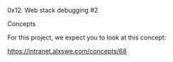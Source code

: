 0x12. Web stack debugging #2

Concepts

For this project, we expect you to look at this concept:

https://intranet.alxswe.com/concepts/68
